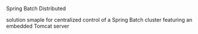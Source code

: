 
Spring Batch Distributed

solution smaple for centralized control of a Spring Batch cluster featuring an embedded Tomcat server
